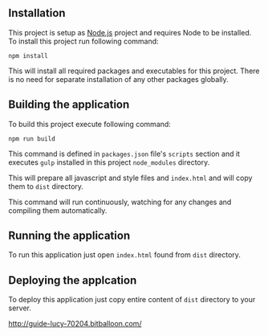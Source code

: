 ## Installation
This project is setup as [Node.js](https://nodejs.org/en/) project and requires Node to be installed.
To install this project run following command:

	npm install
	
This will install all required packages and executables for this project. There is no need for separate installation of any other packages globally.

## Building the application
To build this project execute following command:

	npm run build

This command is defined in `packages.json` file's `scripts` section and it executes `gulp` installed in this project `node_modules` directory.

This will prepare all javascript and style files and `index.html` and will copy them to `dist` directory.

This command will run continuously, watching for any changes and compiling them automatically.

## Running the application
To run this application just open `index.html` found from `dist` directory.

## Deploying the applcation
To deploy this application just copy entire content of `dist` directory to your server.

http://guide-lucy-70204.bitballoon.com/